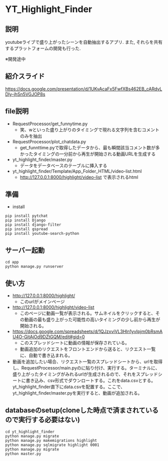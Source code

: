 # YT_Highlight_Finder
## 説明
youtubeライブで盛り上がったシーンを自動抽出するアプリ. また, それらを共有するプラットフォームの開発も行った. 

※開発途中
## 紹介スライド
https://docs.google.com/presentation/d/1UKvAcaFx5FwfXBs462EB_cARdvLDly-jhSn5VGJOP8s


## file説明
- RequestProcessor/get_funnytime.py
    - 笑、wといった盛り上がりのタイミングで現れる文字列を含むコメントのみを抽出
- RequestProcessor/plot_chatdata.py
    - get_funnttime.pyで取得したデータから、最も瞬間該当コメント数が多かったタイミングの一分前から再生が開始される動画URLを生成する
- yt_highlight_finder/master.py
    - データをデータベースのテーブルに挿入する
- yt_highlight_finder/Template/App_Folder_HTML/video-list.html
    - http://127.0.0.1:8000/highlight/video-list で表示されるhtml

## 準備
- install
```
pip install pytchat
pip install Django
pip install django-filter
pip install gspread
pip install youtube-search-python
```

## サーバー起動
```
cd app
python manage.py runserver
```

## 使い方
- http://127.0.0.1:8000/highlight/
  - このurlがメインページ
- http://127.0.0.1:8000/highlight/video-list
  - このページに動画一覧が表示される。サムネイルをクリックすると、その動画の最も盛り上がった可能性の高いタイミングの少し前から再生が開始される。
- https://docs.google.com/spreadsheets/d/1QJzxviVL3Hln1yvIpjm0bRsmAU4O-GitAjOd9DZtGQM/edit#gid=0
  - このスプレッドシートに動画の情報が保存されている。
  - 動画追加のリクエストをフロントエンドから送ると、リクエスト一覧に、自動で書き込まれる。
- 動画を追加したい場合、リクエスト一覧のスプレッドシートから、urlを取得し、RequestProcessor/main.pyのに貼り付け、実行する。ターミナルに、盛り上がったタイミングがみれるurlが生成されるので、それをスプレッドシートに書き込み、csv形式でダウンロートする。これをdata.csvとする。yt_highlight_finder直下にdata.csvを配置する。ここで、yt_highlight_finder/master.pyを実行すると、動画が追加される。


## databaseのsetup(cloneした時点で済まされているので実行する必要はない)

```
cd yt_highlight_finder
python manage.py migrate
python manage.py makemigrations highlight
python manage.py sqlmigrate highlight 0001
python manage.py migrate
python master.py
```

